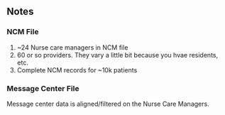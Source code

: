 ## Notes

### NCM File
1. ~24 Nurse care managers in NCM file
2. 60 or so providers. They vary a little bit because you hvae residents, etc. 
3. Complete NCM records for ~10k patients 

### Message Center File
Message center data is aligned/filtered on the Nurse Care Managers. 
